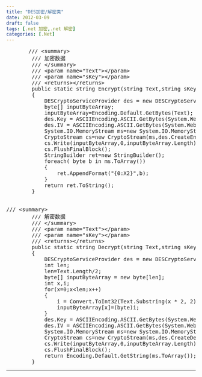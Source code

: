 ```yaml
---
title: "DES加密/解密类"
date: 2012-03-09
draft: false
tags: [.net 加密,.net 解密]
categories: [.Net]
---
```


<pre>		/// &lt;summary&gt; 
		/// 加密数据 
		/// &lt;/summary&gt; 
		/// &lt;param name=&#34;Text&#34;&gt;&lt;/param&gt; 
		/// &lt;param name=&#34;sKey&#34;&gt;&lt;/param&gt; 
		/// &lt;returns&gt;&lt;/returns&gt; 
		public static string Encrypt(string Text,string sKey) 
		{ 
			DESCryptoServiceProvider des = new DESCryptoServiceProvider(); 
			byte[] inputByteArray; 
			inputByteArray=Encoding.Default.GetBytes(Text); 
			des.Key = ASCIIEncoding.ASCII.GetBytes(System.Web.Security.FormsAuthentication.HashPasswordForStoringInConfigFile(sKey, &#34;md5&#34;).Substring(0, 8)); 
			des.IV = ASCIIEncoding.ASCII.GetBytes(System.Web.Security.FormsAuthentication.HashPasswordForStoringInConfigFile(sKey, &#34;md5&#34;).Substring(0, 8)); 
			System.IO.MemoryStream ms=new System.IO.MemoryStream(); 
			CryptoStream cs=new CryptoStream(ms,des.CreateEncryptor(),CryptoStreamMode.Write); 
			cs.Write(inputByteArray,0,inputByteArray.Length); 
			cs.FlushFinalBlock(); 
			StringBuilder ret=new StringBuilder(); 
			foreach( byte b in ms.ToArray()) 
			{ 
				ret.AppendFormat(&#34;{0:X2}&#34;,b); 
			} 
			return ret.ToString(); 
		} 


/// &lt;summary&gt; 
		/// 解密数据 
		/// &lt;/summary&gt; 
		/// &lt;param name=&#34;Text&#34;&gt;&lt;/param&gt; 
		/// &lt;param name=&#34;sKey&#34;&gt;&lt;/param&gt; 
		/// &lt;returns&gt;&lt;/returns&gt; 
		public static string Decrypt(string Text,string sKey) 
		{ 
			DESCryptoServiceProvider des = new DESCryptoServiceProvider(); 
			int len; 
			len=Text.Length/2; 
			byte[] inputByteArray = new byte[len]; 
			int x,i; 
			for(x=0;x&lt;len;x++) 
			{ 
				i = Convert.ToInt32(Text.Substring(x * 2, 2), 16); 
				inputByteArray[x]=(byte)i; 
			} 
			des.Key = ASCIIEncoding.ASCII.GetBytes(System.Web.Security.FormsAuthentication.HashPasswordForStoringInConfigFile(sKey, &#34;md5&#34;).Substring(0, 8)); 
			des.IV = ASCIIEncoding.ASCII.GetBytes(System.Web.Security.FormsAuthentication.HashPasswordForStoringInConfigFile(sKey, &#34;md5&#34;).Substring(0, 8)); 
			System.IO.MemoryStream ms=new System.IO.MemoryStream(); 
			CryptoStream cs=new CryptoStream(ms,des.CreateDecryptor(),CryptoStreamMode.Write); 
			cs.Write(inputByteArray,0,inputByteArray.Length); 
			cs.FlushFinalBlock(); 
			return Encoding.Default.GetString(ms.ToArray()); 
		} </pre>

 
- - -
 